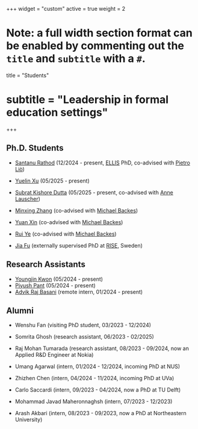 +++
widget = "custom"
active = true
weight = 2

# Note: a full width section format can be enabled by commenting out the `title` and `subtitle` with a `#`.
title = "Students"
# subtitle = "Leadership in formal education settings"
+++

<h2>Ph.D. Students</h2>

+ [Santanu Rathod](https://santanurathod.github.io/) (12/2024 - present, [ELLIS](https://ellis.eu/) PhD, co-advised with [Pietro Liò](https://www.cl.cam.ac.uk/~pl219/))
+ [Yuelin Xu](https://xuyuelin88117.github.io/) (05/2025 - present)
+ [Subrat Kishore Dutta](https://scholar.google.com/citations?user=CuW7OPcAAAAJ&hl=en) (05/2025 - present, co-advised with [Anne Lauscher](https://anne-lauscher.de/))

+ [Minxing Zhang](https://minxingzhang.github.io/) (co-advised with [Michael Backes](https://cispa.de/de/people/backes))
+ [Yuan Xin](https://applexy.github.io/) (co-advised with [Michael Backes](https://cispa.de/de/people/backes))
+ [Rui Ye](https://cispa.de/de/people/rui.ye) (co-advised with [Michael Backes](https://cispa.de/de/people/backes))
+ [Jia Fu](https://jasonfu1998.github.io/) (externally supervised PhD at [RISE](https://www.ri.se/en), Sweden)
<!-- + [Yiyong Liu](https://liu199604.github.io/) (co-advised with [Michael Backes](https://cispa.de/de/people/backes)) -->

<h2>Research Assistants</h2>

+ [Youngjin Kwon](https://cispa.de/en/people/c01yokw) (05/2024 - present)
+ [Piyush Pant](https://piyushwithpant.github.io/) (05/2024 - present)
+ [Advik Raj Basani](https://floofcat.github.io/) (remote intern, 01/2024 - present)

<h2>Alumni</h2>

+ Wenshu Fan (visiting PhD student, 03/2023 - 12/2024)
+ Somrita Ghosh (research assistant, 06/2023 - 02/2025)
+ Raj Mohan Tumarada (research assistant, 08/2023 - 09/2024, now an Applied R&D Engineer at Nokia)

+ Umang Agarwal (intern, 01/2024 - 12/2024, incoming PhD at NUS)
+ Zhizhen Chen (intern, 04/2024 - 11/2024, incoming PhD at UVa)
+ Carlo Saccardi (intern, 09/2023 - 04/2024, now a PhD at TU Delft)
+ Mohammad Javad Maheronnaghsh (intern, 07/2023 - 12/2023)
+ Arash Akbari (intern, 08/2023 - 09/2023, now a PhD at Northeastern University)

<!-- + Devansh Srivastav (master's thesis)
+ Madhurima Ghosh (master's thesis, co-advised with [Mridula Singh](https://singhmridula.com/)) -->

<!-- + [Sicheng Zhu](https://schzhu.github.io/) (visiting student at UVa, Fall'19 - Spring'20, now a PhD at UMD)
+ Jack Prescott (UVa undergraduate, Fall'20 - Spring'21, now a R&D engineer at NEX) -->


